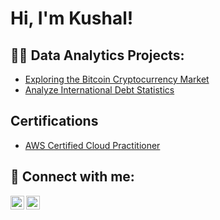<h1>Hi, I'm Kushal!</h1>

<h2>👨‍💻 Data Analytics Projects:</h2>


  - [Exploring the Bitcoin Cryptocurrency Market](https://github.com/kushalasrani/Analyze-International-Debt/tree/main)
  - [Analyze International Debt Statistics](https://github.com/kushalasrani/Analyze-International-Debt/tree/main)
  <h2> Certifications </h2>
  
  - [AWS Certified Cloud Practitioner](https://github.com/kushalasrani)
  

<h2> 🤳 Connect with me:</h2>

[<img align="left" alt="KushalAsrani | LinkedIn" width="22px" src="https://cdn.jsdelivr.net/npm/simple-icons@v3/icons/linkedin.svg" />][linkedin]
[<img align="left" alt="KushalAsrani | Instagram" width="22px" src="https://cdn.jsdelivr.net/npm/simple-icons@v3/icons/instagram.svg" />][instagram]

[instagram]: https://www.instagram.com/kushalasrani/
[linkedin]: https://www.linkedin.com/in/kushal-asrani/

<!--
**joshmadakor1/joshmadakor1** is a ✨ _special_ ✨ repository because its `README.md` (this file) appears on your GitHub profile.

Here are some ideas to get you started:

- 🔭 I’m currently working on ...
- 🌱 I’m currently learning ...
- 👯 I’m looking to collaborate on ...
- 🤔 I’m looking for help with ...
- 💬 Ask me about ...
- 📫 How to reach me: ...
- 😄 Pronouns: ...
- ⚡ Fun fact: ...
-->
